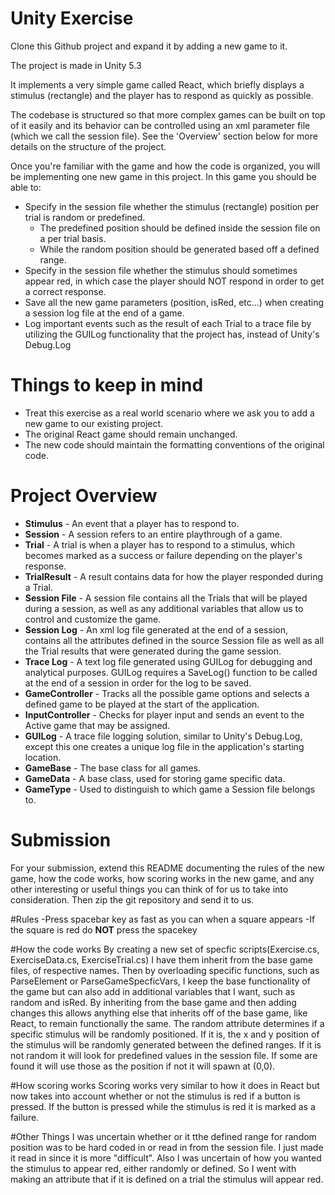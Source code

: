 # Unity Exercise 

Clone this Github project and expand it by adding a new game to it.

The project is made in Unity 5.3

It implements a very simple game called React, which briefly displays a stimulus (rectangle) and the player has to respond as quickly as possible.

The codebase is structured so that more complex games can be built on top of it easily and its behavior can be controlled using an xml parameter file (which we call the session file).
See the 'Overview' section below for more details on the structure of the project.


Once you're familiar with the game and how the code is organized, you will be implementing one new game in this project.
In this game you should be able to:

- Specify in the session file whether the stimulus (rectangle) position per trial is random or predefined.
  - The predefined position should be defined inside the session file on a per trial basis. 
  - While the random position should be generated based off a defined range.
- Specify in the session file whether the stimulus should sometimes appear red, in which case the player should NOT respond in order to get a correct response.
- Save all the new game parameters (position, isRed, etc...) when creating a session log file at the end of a game.
- Log important events such as the result of each Trial to a trace file by utilizing the GUILog functionality that the project has, instead of Unity's Debug.Log


# Things to keep in mind

- Treat this exercise as a real world scenario where we ask you to add a new game to our existing project.
- The original React game should remain unchanged.
- The new code should maintain the formatting conventions of the original code.


# Project Overview

- **Stimulus** - An event that a player has to respond to.
- **Session** - A session refers to an entire playthrough of a game.
- **Trial** - A trial is when a player has to respond to a stimulus, which becomes marked as a success or failure depending on the player's response.
- **TrialResult** - A result contains data for how the player responded during a Trial.
- **Session File** - A session file contains all the Trials that will be played during a session, as well as any additional variables that allow us to control and customize the game.
- **Session Log** - An xml log file generated at the end of a session, contains all the attributes defined in the source Session file as well as all the Trial results that were generated during the game session.
- **Trace Log** - A text log file generated using GUILog for debugging and analytical purposes. GUILog requires a SaveLog() function to be called at the end of a session in order for the log to be saved.
- **GameController** - Tracks all the possible game options and selects a defined game to be played at the start of the application.
- **InputController** - Checks for player input and sends an event to the Active game that may be assigned.
- **GUILog** - A trace file logging solution, similar to Unity's Debug.Log, except this one creates a unique log file in the application's starting location.
- **GameBase** - The base class for all games.
- **GameData** - A base class, used for storing game specific data.
- **GameType** - Used to distinguish to which game a Session file belongs to.


# Submission

For your submission, extend this README documenting the rules of the new game, how the code works, how scoring works in the new game, and any other interesting or useful things you can think of for us to take into consideration. Then zip the git repository and send it to us.


#Rules
-Press spacebar key as fast as you can when a square appears
   -If the square is red do **NOT** press the spacekey

#How the code works
By creating a new set of specfic scripts(Exercise.cs, ExerciseData.cs, ExerciseTrial.cs) I have them inherit from the base game files, of respective names. Then by overloading specific functions, such as ParseElement or ParseGameSpecficVars, I keep the base functionality of the game but can also add in additional variables that I want, such as random and isRed. By inheriting from the base game and then adding changes this allows anything else that inherits off of the base game, like React, to remain functionally the same. The random attribute determines if a specific stimulus will be randomly positioned. If it is, the x and y position of the stimulus will be randomly generated between the defined ranges. If it is not random it will look for predefined values in the session file. If some are found it will use those as the position if not it will spawn at (0,0). 

#How scoring works
Scoring works very similar to how it does in React but now takes into account whether or not the stimulus is red if a button is pressed. If the button is pressed while the stimulus is red it is marked as a failure. 

#Other Things
I was uncertain whether or it tthe defined range for random position was to be hard coded in or read in from the session file. I just made it read in since it is more "difficult". Also I was uncertain of how you wanted the stimulus to appear red, either randomly or defined. So I went with making an attribute that if it is defined on a trial the stimulus will appear red.

